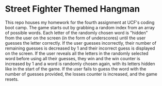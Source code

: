 # Street Fighter Themed Hangman
This repo houses my homework for the fourth assignment at UCF's coding boot camp. The game starts out by grabbing a random index from an array of possible words. Each letter of the randomly chosen word is "hidden" from the user on the screen (in the form of underscores) until the user guesses the letter correctly. If the user guesses incorrectly, their number of remaining guesses is decreased by 1 and their incorrect guess is displayed on the screen. If the user reveals all the letters in the randomly selected word before using all their guesses, they win and the win counter is increased by 1 and a word is randomly chosen again, with its letters hidden like in the start of the game. If the user fails to guess the word with the number of guesses provided, the losses counter is increased, and the game resets.
